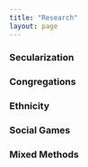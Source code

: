 ```yaml
---
title: "Research" 
layout: page
---
```


### Secularization


### Congregations


### Ethnicity


### Social Games


### Mixed Methods

